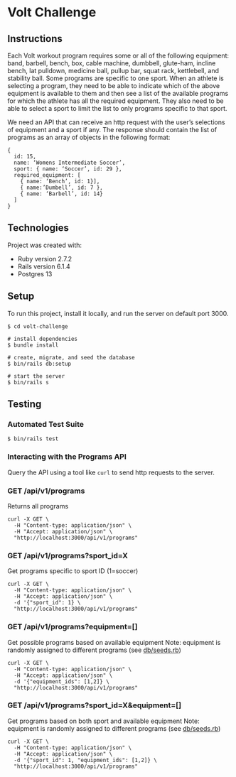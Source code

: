 # Volt Challenge

## Instructions

Each Volt workout program requires some or all of the following equipment:
band, barbell, bench, box, cable machine, dumbbell, glute-ham, incline bench,
lat pulldown, medicine ball, pullup bar, squat rack, kettlebell, and stability
ball. Some programs are specific to one sport. When an athlete is selecting a
program, they need to be able to indicate which of the above equipment is
available to them and then see a list of the available programs for which the
athlete has all the required equipment. They also need to be able to select a
sport to limit the list to only programs specific to that sport.

We need an API that can receive an http request with the user’s selections of
equipment and a sport if any. The response should contain the list of programs
as an array of objects in the following format:

```
{ 
  id: 15, 
  name: ‘Womens Intermediate Soccer’, 
  sport: { name: ‘Soccer’, id: 29 }, 
  required_equipment: [ 
    { name: ‘Bench’, id: 1}], 
    { name:’Dumbell’, id: 7 }, 
    { name: ‘Barbell’, id: 14}
  ] 
}
```

## Technologies
Project was created with:
* Ruby version 2.7.2
* Rails version 6.1.4
* Postgres 13

## Setup
To run this project, install it locally, and run the server on default port 3000.
```
$ cd volt-challenge

# install dependencies
$ bundle install

# create, migrate, and seed the database
$ bin/rails db:setup

# start the server
$ bin/rails s
```

## Testing

### Automated Test Suite
`$ bin/rails test`

### Interacting with the Programs API
Query the API using a tool like `curl` to send http requests to the server.

### GET /api/v1/programs
Returns all programs
```
curl -X GET \
  -H "Content-type: application/json" \
  -H "Accept: application/json" \
  "http://localhost:3000/api/v1/programs"
```

### GET /api/v1/programs?sport_id=X
Get programs specific to sport ID (1=soccer)
```
curl -X GET \
  -H "Content-type: application/json" \
  -H "Accept: application/json" \
  -d '{"sport_id": 1} \
  "http://localhost:3000/api/v1/programs"
```

### GET /api/v1/programs?equipment=[]
Get possible programs based on available equipment
Note: equipment is randomly assigned to different programs (see [db/seeds.rb](db/seeds.rb))
```
curl -X GET \
  -H "Content-type: application/json" \
  -H "Accept: application/json" \
  -d '{"equipment_ids": [1,2]} \
  "http://localhost:3000/api/v1/programs"
```

### GET /api/v1/programs?sport_id=X&equipment=[]
Get programs based on both sport and available equipment
Note: equipment is randomly assigned to different programs (see [db/seeds.rb](db/seeds.rb))
```
curl -X GET \
  -H "Content-type: application/json" \
  -H "Accept: application/json" \
  -d '{"sport_id": 1, "equipment_ids": [1,2]} \
  "http://localhost:3000/api/v1/programs"
```
